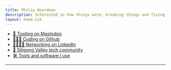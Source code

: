 ```yaml
---
title: Philip Boardman
description: Interested in how things work; breaking things and fixing things
layout: home.njk
---
```


<div class="links">

* <a rel="me nofollow" href="https://aus.social/@pbrdmn">💬 Tooting on Mastodon</a>
* <a rel="me nofollow" href="https://github.com/pbrdmn">👨🏽‍💻 Coding on Github</a>
* <a rel="me nofollow" href="https://linkedin.com/in/philipboardman/">🫱🏽‍🫲🏼 Networking on LinkedIn</a>
* <a rel="nofollow" href="https://www.siligongvalley.com/">📍 Siligong Valley tech community</a>
* [🛠 Tools and software I use](/uses)

</div>

---